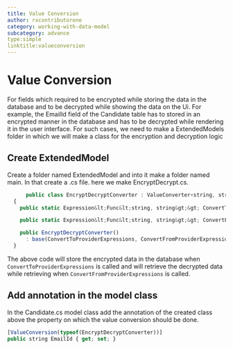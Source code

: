 ```yaml
---
title: Value Conversion
author: rxcontributorone
category: working-with-data-model
subcategory: advance
type:simple
linktitle:valueconversion
---
```

# Value Conversion

For fields which required to be encrypted while storing the data in the database and to be decrypted while showing the data on the Ui. For example, the EmailId field of the Candidate table has to stored in an encrypted manner in the database and has to be decrypted while rendering it in the user interface. For such cases, we need to make a ExtendedModels folder in which we will make a class for the encryption and decryption logic

## Create ExtendedModel
Create a folder named ExtendedModel and into it make a folder named main. In that create a .cs file. here we make EncryptDecrypt.cs.  

````js
	  public class EncryptDecryptConverter : ValueConverter<string, string>
  {
    public static Expression&lt;Func&lt;string, string&gt;&gt; ConvertToProviderExpressions => (v) => //Encryption logic;

    public static Expression&lt;Func&lt;string, string&gt;&gt; ConvertFromProviderExpressions => (v) => // Decryption logic;

    public EncryptDecryptConverter()
      : base(ConvertToProviderExpressions, ConvertFromProviderExpressions) { }
  }
````

The above code will store the encrypted data in the database when `ConvertToProviderExpressions` is called and will retrieve the decrypted data while retrieving when `ConvertFromProviderExpressions` is called.

## Add annotation in the model class
In the Candidate.cs model class add the annotation of the created class above the property on which the value conversion should be done.

````js
[ValueConversion(typeof(EncryptDecryptConverter))]
public string EmailId { get; set; }
````



